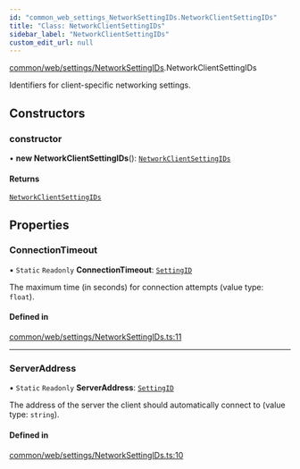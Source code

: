 ```yaml
---
id: "common_web_settings_NetworkSettingIDs.NetworkClientSettingIDs"
title: "Class: NetworkClientSettingIDs"
sidebar_label: "NetworkClientSettingIDs"
custom_edit_url: null
---
```


[common/web/settings/NetworkSettingIDs](../modules/common_web_settings_NetworkSettingIDs.md).NetworkClientSettingIDs

Identifiers for client-specific networking settings.

## Constructors

### constructor

• **new NetworkClientSettingIDs**(): [`NetworkClientSettingIDs`](common_web_settings_NetworkSettingIDs.NetworkClientSettingIDs.md)

#### Returns

[`NetworkClientSettingIDs`](common_web_settings_NetworkSettingIDs.NetworkClientSettingIDs.md)

## Properties

### ConnectionTimeout

▪ `Static` `Readonly` **ConnectionTimeout**: [`SettingID`](common_web_utils_config_SettingID.SettingID.md)

The maximum time (in seconds) for connection attempts (value type: ``float``).

#### Defined in

[common/web/settings/NetworkSettingIDs.ts:11](https://github.com/Soroush9978/rds-ng/blob/9a997cb/src/common/web/settings/NetworkSettingIDs.ts#L11)

___

### ServerAddress

▪ `Static` `Readonly` **ServerAddress**: [`SettingID`](common_web_utils_config_SettingID.SettingID.md)

The address of the server the client should automatically connect to (value type: ``string``).

#### Defined in

[common/web/settings/NetworkSettingIDs.ts:10](https://github.com/Soroush9978/rds-ng/blob/9a997cb/src/common/web/settings/NetworkSettingIDs.ts#L10)
